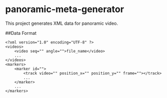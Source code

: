 # panoramic-meta-generator

This project generates XML data for panoramic video.

##Data Format
```
<?xml version="1.0" encoding="UTF-8" ?>
<videos>
	<video seq="" angle="">file_name</video>
	...
</videos>
<markers>
	<marker id="">
		<track video="" position_x="" position_y="" frame=""></track>
		...
	</marker>
	...
</markers>
```

